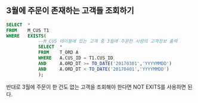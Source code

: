 ## 3월에 주문이 존재하는 고객들 조회하기

```sql
SELECT  *
FROM    M_CUS T1
WHERE   EXISTS(
            --M_CUS 테이블에 있는 고객 중 3월에 주문한 사람의 고객정보 출력
            SELECT  *
            FROM    T_ORD A
            WHERE   A.CUS_ID = T1.CUS_ID
            AND     A.ORD_DT >= TO_DATE('20170301','YYYYMMDD')
            AND     A.ORD_DT < TO_DATE('20170401','YYYYMMDD')
            );
```

반대로 3월에 주문이 한 건도 없는 고객을 조회해야 한다면 NOT EXITS를 사용하면 된다. 